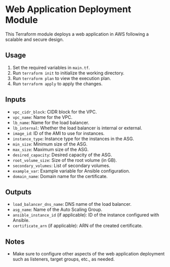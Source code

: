 # Web Application Deployment Module

This Terraform module deploys a web application in AWS following a scalable and secure design.

## Usage

1. Set the required variables in `main.tf`.
2. Run `terraform init` to initialize the working directory.
3. Run `terraform plan` to view the execution plan.
4. Run `terraform apply` to apply the changes.

## Inputs

- `vpc_cidr_block`: CIDR block for the VPC.
- `vpc_name`: Name for the VPC.
- `lb_name`: Name for the load balancer.
- `lb_internal`: Whether the load balancer is internal or external.
- `image_id`: ID of the AMI to use for instances.
- `instance_type`: Instance type for the instances in the ASG.
- `min_size`: Minimum size of the ASG.
- `max_size`: Maximum size of the ASG.
- `desired_capacity`: Desired capacity of the ASG.
- `root_volume_size`: Size of the root volume (in GB).
- `secondary_volumes`: List of secondary volumes.
- `example_var`: Example variable for Ansible configuration.
- `domain_name`: Domain name for the certificate.

## Outputs

- `load_balancer_dns_name`: DNS name of the load balancer.
- `asg_name`: Name of the Auto Scaling Group.
- `ansible_instance_id` (if applicable): ID of the instance configured with Ansible.
- `certificate_arn` (if applicable): ARN of the created certificate.

## Notes

- Make sure to configure other aspects of the web application deployment such as listeners, target groups, etc., as needed.

